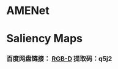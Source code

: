 # AMENet

# Saliency Maps
### 百度网盘链接： [RGB-D](https://pan.baidu.com/s/1lcesjh9vceFwlRor5BegQg) 提取码：q5j2
